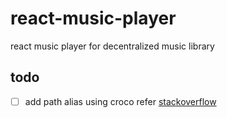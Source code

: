 # react-music-player
react music player for decentralized music library

## todo

- [ ] add path alias using croco refer [stackoverflow](https://stackoverflow.com/questions/63067555/how-to-make-an-import-shortcut-alias-in-create-react-app) 